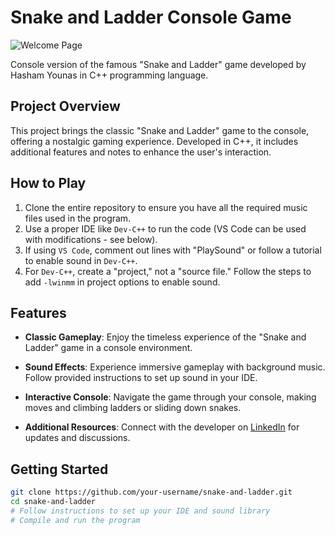 # Snake and Ladder Console Game

![Welcome Page](gameplay-ss.jpg)

Console version of the famous "Snake and Ladder" game developed by Hasham Younas in C++ programming language.

## Project Overview

This project brings the classic "Snake and Ladder" game to the console, offering a nostalgic gaming experience. Developed in C++, it includes additional features and notes to enhance the user's interaction.

## How to Play

1. Clone the entire repository to ensure you have all the required music files used in the program.
2. Use a proper IDE like `Dev-C++` to run the code (VS Code can be used with modifications - see below).
3. If using `VS Code`, comment out lines with "PlaySound" or follow a tutorial to enable sound in `Dev-C++`.
4. For `Dev-C++`, create a "project," not a "source file." Follow the steps to add `-lwinmm` in project options to enable sound.

## Features

- **Classic Gameplay**: Enjoy the timeless experience of the "Snake and Ladder" game in a console environment.
  
- **Sound Effects**: Experience immersive gameplay with background music. Follow provided instructions to set up sound in your IDE.

- **Interactive Console**: Navigate the game through your console, making moves and climbing ladders or sliding down snakes.

- **Additional Resources**: Connect with the developer on [LinkedIn](https://www.linkedin.com/in/hasham-younas-353084230/) for updates and discussions.

## Getting Started

```bash
git clone https://github.com/your-username/snake-and-ladder.git
cd snake-and-ladder
# Follow instructions to set up your IDE and sound library
# Compile and run the program
